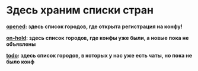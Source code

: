 # Здесь храним списки стран

**[opened](opened.md): здесь список городов, где открыта регистрация на конфу!**

**[on-hold](on-hold.md): здесь список городов, где конфы уже были, а новые пока не объявлены**

**[todo](todo.md): здесь список городов, в которых у нас уже есть чаты, но пока не было конф**
